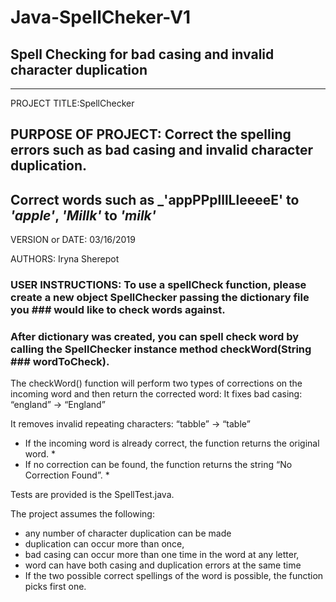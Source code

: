 # Java-SpellCheker-V1

## Spell Checking for bad casing and invalid character duplication ##


----------------------------------------------------------------------------------------------------------
PROJECT TITLE:SpellChecker

## PURPOSE OF PROJECT: Correct the spelling errors such as bad casing and invalid character duplication. ##
## Correct words such as _'appPPplllLleeeeE' to _'apple'_, _'Millk'_ to _'milk'_ ## 

VERSION or DATE: 03/16/2019

AUTHORS: Iryna Sherepot


### USER INSTRUCTIONS: To use a spellCheck function, please create a new object SpellChecker passing the dictionary file you ### would like to check words against.
### After dictionary was created, you can spell check word by calling the SpellChecker instance method checkWord(String ### wordToCheck). ###

The checkWord() function will  perform two types of corrections on the incoming word and then return the corrected word:
It fixes bad casing:
“england” → “England”

It removes invalid repeating characters:
“tabble” → “table”

* If the incoming word is already correct, the function returns the original word. * 
* If no correction can be found, the function returns the string “No Correction Found”. *

Tests are provided is the  SpellTest.java. 

The project assumes the following:
- any number of character duplication can be made
- duplication can occur more than once, 
- bad casing can occur more than one time in the word at any letter, 
- word can have both casing and duplication errors at the same time
- If the two possible correct spellings of the word is possible, the function picks first one.


